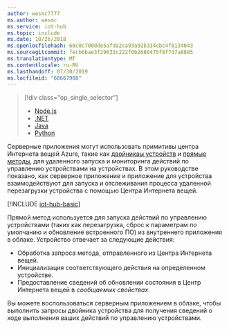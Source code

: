 ```yaml
---
author: wesmc7777
ms.author: wesmc
ms.service: iot-hub
ms.topic: include
ms.date: 10/26/2018
ms.openlocfilehash: 60c0c700dde5afda2ca93a92b334cbc4f0134043
ms.sourcegitcommit: fecb6bae3f29633c222f0b2680475f8f7d7a8885
ms.translationtype: MT
ms.contentlocale: ru-RU
ms.lasthandoff: 07/30/2019
ms.locfileid: "68667988"
---
```

> [!div class="op_single_selector"]
> * [Node.js](../articles/iot-hub/iot-hub-node-node-device-management-get-started.md)
> * [.NET](../articles/iot-hub/iot-hub-csharp-csharp-device-management-get-started.md)
> * [Java](../articles/iot-hub/iot-hub-java-java-device-management-getstarted.md)
> * [Python](../articles/iot-hub/iot-hub-python-python-device-management-get-started.md)

Серверные приложения могут использовать примитивы центра Интернета вещей Azure, такие как [двойникаы устройств][lnk-devtwin] и [прямые методы][lnk-c2dmethod], для удаленного запуска и мониторинга действий по управлению устройствами на устройствах. В этом руководстве показано, как серверное приложение и приложение для устройства взаимодействуют для запуска и отслеживания процесса удаленной перезагрузки устройства с помощью Центра Интернета вещей.

[!INCLUDE [iot-hub-basic](iot-hub-basic-whole.md)]

Прямой метод используется для запуска действий по управлению устройствами (таких как перезагрузка, сброс к параметрам по умолчанию и обновление встроенного ПО) из внутреннего приложения в облаке. Устройство отвечает за следующие действия:

* Обработка запроса метода, отправленного из Центра Интернета вещей.
* Инициализация соответствующего действия на определенном устройстве.
* Предоставление сведений об обновлении состояния в Центр Интернета вещей в *сообщаемых свойствах*.

Вы можете воспользоваться серверным приложением в облаке, чтобы выполнить запросы двойника устройства для получения сведений о ходе выполнения ваших действий по управлению устройствами.

[lnk-devtwin]: ../articles/iot-hub/iot-hub-devguide-device-twins.md
[lnk-c2dmethod]: ../articles/iot-hub/iot-hub-devguide-direct-methods.md

